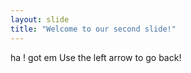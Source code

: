 ```yaml
---
layout: slide
title: "Welcome to our second slide!"
---
```

ha ! got em
Use the left arrow to go back!
